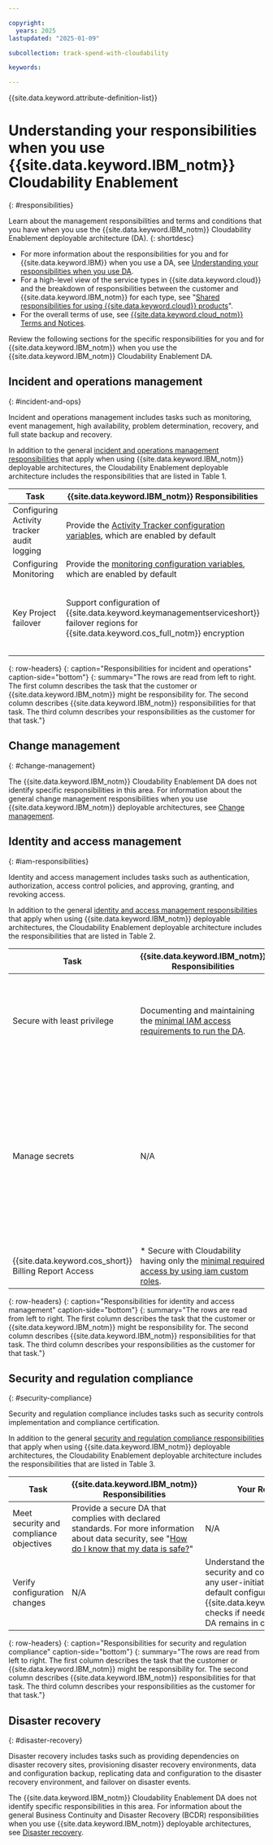 ```yaml
---

copyright:
  years: 2025
lastupdated: "2025-01-09"

subcollection: track-spend-with-cloudability

keywords:

---
```


{{site.data.keyword.attribute-definition-list}}

# Understanding your responsibilities when you use {{site.data.keyword.IBM_notm}} Cloudability Enablement
{: #responsibilities}



Learn about the management responsibilities and terms and conditions that you have when you use the {{site.data.keyword.IBM_notm}} Cloudability Enablement deployable architecture (DA).
{: shortdesc}

- For more information about the responsibilities for you and for {{site.data.keyword.IBM}} when you use a DA, see [Understanding your responsibilities when you use DA](/docs/secure-enterprise?topic=secure-enterprise-responsibilities-deployable-architectures).
- For a high-level view of the service types in {{site.data.keyword.cloud}} and the breakdown of responsibilities between the customer and {{site.data.keyword.IBM_notm}} for each type, see "[Shared responsibilities for using {{site.data.keyword.cloud}} products](/docs/overview?topic=overview-shared-responsibilities)".
- For the overall terms of use, see [{{site.data.keyword.cloud_notm}} Terms and Notices](/docs/overview?topic=overview-terms).



Review the following sections for the specific responsibilities for you and for {{site.data.keyword.IBM_notm}} when you use the {{site.data.keyword.IBM_notm}} Cloudability Enablement DA.





## Incident and operations management
{: #incident-and-ops}




Incident and operations management includes tasks such as monitoring, event management, high availability, problem determination, recovery, and full state backup and recovery.

In addition to the general [incident and operations management responsibilities](/docs/secure-enterprise?topic=secure-enterprise-responsibilities-deployable-architectures#incident-and-ops-da) that apply when using {{site.data.keyword.IBM_notm}} deployable architectures, the Cloudability Enablement deployable architecture includes the responsibilities that are listed in Table 1.

| Task | {{site.data.keyword.IBM_notm}} Responsibilities | Your Responsibilities |
|----------|-----------------------|--------|
|Configuring Activity tracker audit logging| Provide the [Activity Tracker configuration variables](/docs/track-spend-with-cloudability?topic=track-spend-with-cloudability-configure#bucket-audit-events), which are enabled by default | Review and disable these configurations as desired and [configure a target](/docs/atracker?topic=atracker-getting-started-target-cloud-logs) to view the logs |
|Configuring Monitoring |Provide the [monitoring configuration variables](/docs/track-spend-with-cloudability?topic=track-spend-with-cloudability-configure#bucket-metrics), which are enabled by default | 1. Review and disable these configurations as desired. \n 2. Configure a [metrics target](/docs/metrics-router?topic=metrics-router-target-manage&interface=ui). |
|Key Project failover| Support configuration of {{site.data.keyword.keymanagementserviceshort}} failover regions for {{site.data.keyword.cos_full_notm}} encryption | If {{site.data.keyword.keymanagementserviceshort}} failover support is needed, then select one of the [supported {{site.data.keyword.keymanagementserviceshort}} failover regions](/docs/key-protect?topic=key-protect-ha-dr#availability) when [selecting a region](/docs/track-spend-with-cloudability?topic=track-spend-with-cloudability-configure#regions) to deploy your infrastructure. |
{: row-headers}
{: caption="Responsibilities for incident and operations" caption-side="bottom"}
{: summary="The rows are read from left to right. The first column describes the task that the customer or {{site.data.keyword.IBM_notm}} might be responsibility for. The second column describes {{site.data.keyword.IBM_notm}} responsibilities for that task. The third column describes your responsibilities as the customer for that task."}


## Change management
{: #change-management}






The {{site.data.keyword.IBM_notm}} Cloudability Enablement DA does not identify specific responsibilities in this area. For information about the general change management responsibilities when you use {{site.data.keyword.IBM_notm}} deployable architectures, see [Change management](/docs/secure-enterprise?topic=secure-enterprise-responsibilities-deployable-architectures#change-management-da).


## Identity and access management
{: #iam-responsibilities}




Identity and access management includes tasks such as authentication, authorization, access control policies, and approving, granting, and revoking access.

In addition to the general [identity and access management responsibilities](/docs/secure-enterprise?topic=secure-enterprise-responsibilities-deployable-architectures#iam-responsibilities-da) that apply when using {{site.data.keyword.IBM_notm}} deployable architectures, the Cloudability Enablement deployable architecture includes the responsibilities that are listed in Table 2.

| Task | {{site.data.keyword.IBM_notm}} Responsibilities | Your Responsibilities |
|----------|-----------------------|--------|
| Secure with least privilege | Documenting and maintaining the [minimal IAM access requirements to run the DA](/docs/track-spend-with-cloudability?topic=track-spend-with-cloudability-planning#cloudability-iam-prereqs). | Ensure that the DA operator (user, service ID, or trusted profile) is [configured with the least privileged access policies](/docs/track-spend-with-cloudability?topic=track-spend-with-cloudability-planning#cloudability-iam-prereqs) |
| Manage secrets | N/A | * Generate the necessary secrets (IAM and Cloudability API keys) and configure trusted profiles that are needed to run the DA. \n * Manage generated secrets by following secure best practices such as rotating credentials. |
| {{site.data.keyword.cos_short}} Billing Report Access | * Secure with Cloudability having only the [minimal required access by using iam custom roles](/docs/track-spend-with-cloudability?topic=track-spend-with-cloudability-ibm-cloud-enablement-faqs#what-access-for-cloudability). |
{: row-headers}
{: caption="Responsibilities for identity and access management" caption-side="bottom"}
{: summary="The rows are read from left to right. The first column describes the task that the customer or {{site.data.keyword.IBM_notm}} might be responsibility for. The second column describes {{site.data.keyword.IBM_notm}} responsibilities for that task. The third column describes your responsibilities as the customer for that task."}

## Security and regulation compliance
{: #security-compliance}




Security and regulation compliance includes tasks such as security controls implementation and compliance certification.

In addition to the general [security and regulation compliance responsibilities](https://test.cloud.ibm.com/docs-draft/secure-enterprise?topic=secure-enterprise-responsibilities-deployable-architectures#security-compliance-da) that apply when using {{site.data.keyword.IBM_notm}} deployable architectures, the Cloudability Enablement deployable architecture includes the responsibilities that are listed in Table 3.

| Task | {{site.data.keyword.IBM_notm}} Responsibilities | Your Responsibilities |
|----------|-----------------------|--------|
| Meet security and compliance objectives | Provide a secure DA that complies with declared standards. For more information about data security, see "[How do I know that my data is safe?](/docs/overview?topic=overview-security)" | N/A |
| Verify configuration changes | N/A| Understand the effects on the security and compliance posture of any user-initiated changes to the default configuration. Run {{site.data.keyword.compliance_long}} checks if needed to ensure that the DA remains in compliance. |
{: row-headers}
{: caption="Responsibilities for security and regulation compliance" caption-side="bottom"}
{: summary="The rows are read from left to right. The first column describes the task that the customer or {{site.data.keyword.IBM_notm}} might be responsibility for. The second column describes {{site.data.keyword.IBM_notm}} responsibilities for that task. The third column describes your responsibilities as the customer for that task."}

## Disaster recovery
{: #disaster-recovery}




Disaster recovery includes tasks such as providing dependencies on disaster recovery sites, provisioning disaster recovery environments, data and configuration backup, replicating data and configuration to the disaster recovery environment, and failover on disaster events.

The {{site.data.keyword.IBM_notm}} Cloudability Enablement DA does not identify specific responsibilities in this area. For information about the general Business Continuity and Disaster Recovery (BCDR) responsibilities when you use {{site.data.keyword.IBM_notm}} deployable architectures, see [Disaster recovery](/docs/secure-enterprise?topic=secure-enterprise-responsibilities-deployable-architectures#disaster-recovery-da).
